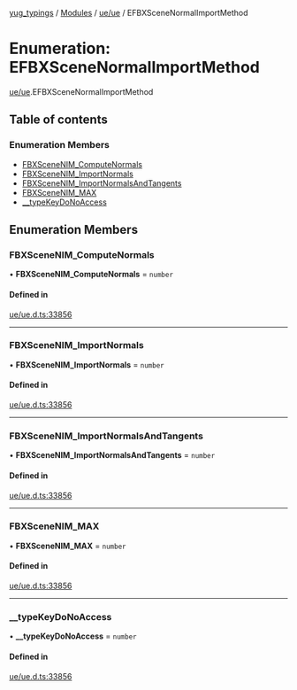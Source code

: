 [yug_typings](../README.md) / [Modules](../modules.md) / [ue/ue](../modules/ue_ue.md) / EFBXSceneNormalImportMethod

# Enumeration: EFBXSceneNormalImportMethod

[ue/ue](../modules/ue_ue.md).EFBXSceneNormalImportMethod

## Table of contents

### Enumeration Members

- [FBXSceneNIM\_ComputeNormals](ue_ue.EFBXSceneNormalImportMethod.md#fbxscenenim_computenormals)
- [FBXSceneNIM\_ImportNormals](ue_ue.EFBXSceneNormalImportMethod.md#fbxscenenim_importnormals)
- [FBXSceneNIM\_ImportNormalsAndTangents](ue_ue.EFBXSceneNormalImportMethod.md#fbxscenenim_importnormalsandtangents)
- [FBXSceneNIM\_MAX](ue_ue.EFBXSceneNormalImportMethod.md#fbxscenenim_max)
- [\_\_typeKeyDoNoAccess](ue_ue.EFBXSceneNormalImportMethod.md#__typekeydonoaccess)

## Enumeration Members

### FBXSceneNIM\_ComputeNormals

• **FBXSceneNIM\_ComputeNormals** = `number`

#### Defined in

[ue/ue.d.ts:33856](https://github.com/YugMetaverse/yug_typings/blob/25cad34/ue/ue.d.ts#L33856)

___

### FBXSceneNIM\_ImportNormals

• **FBXSceneNIM\_ImportNormals** = `number`

#### Defined in

[ue/ue.d.ts:33856](https://github.com/YugMetaverse/yug_typings/blob/25cad34/ue/ue.d.ts#L33856)

___

### FBXSceneNIM\_ImportNormalsAndTangents

• **FBXSceneNIM\_ImportNormalsAndTangents** = `number`

#### Defined in

[ue/ue.d.ts:33856](https://github.com/YugMetaverse/yug_typings/blob/25cad34/ue/ue.d.ts#L33856)

___

### FBXSceneNIM\_MAX

• **FBXSceneNIM\_MAX** = `number`

#### Defined in

[ue/ue.d.ts:33856](https://github.com/YugMetaverse/yug_typings/blob/25cad34/ue/ue.d.ts#L33856)

___

### \_\_typeKeyDoNoAccess

• **\_\_typeKeyDoNoAccess** = `number`

#### Defined in

[ue/ue.d.ts:33856](https://github.com/YugMetaverse/yug_typings/blob/25cad34/ue/ue.d.ts#L33856)
